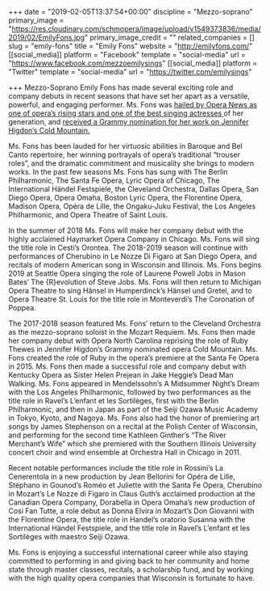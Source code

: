+++
date = "2019-02-05T13:37:54+00:00"
discipline = "Mezzo-soprano"
primary_image = "https://res.cloudinary.com/schmopera/image/upload/v1549373836/media/2019/02/EmilyFons.jpg"
primary_image_credit = ""
related_companies = []
slug = "emily-fons"
title = "Emily Fons"
website = "http://emilyfons.com/"
[[social_media]]
platform = "Facebook"
template = "social-media"
url = "https://www.facebook.com/mezzoemilysings"
[[social_media]]
platform = "Twitter"
template = "social-media"
url = "https://twitter.com/emilysings"

+++
Mezzo-Soprano Emily Fons has made several exciting role and company debuts in recent seasons that have set her apart as a versatile, powerful, and engaging performer. Ms. Fons was [hailed by Opera News as one of opera’s rising stars and one of the best singing actresses ](http://emilyfons.com/one-of-operas-rising-stars/)of her generation, and [received a Grammy nomination for her work on Jennifer Higdon’s Cold Mountain.](http://emilyfons.com/cold-mountain-nominated-for-best-opera-recording-grammy/)

Ms. Fons has been lauded for her virtuosic abilities in Baroque and Bel Canto repertoire, her winning portrayals of opera’s traditional “trouser roles”, and the dramatic commitment and musicality she brings to modern works. In the past few seasons Ms. Fons has sung with The Berlin Philharmonic, The Santa Fe Opera, Lyric Opera of Chicago, The International Händel Festspiele, the Cleveland Orchestra, Dallas Opera, San Diego Opera, Opera Omaha, Boston Lyric Opera, the Florentine Opera, Madison Opera, Opéra de Lille, the Ongaku-Juku Festival, the Los Angeles Philharmonic, and Opera Theatre of Saint Louis.

In the summer of 2018 Ms. Fons will make her company debut with the highly acclaimed Haymarket Opera Company in Chicago. Ms. Fons will sing the title role in Cesti’s Orontea. The 2018-2019 season will continue with performances of Cherubino in Le Nozze Di Figaro at San Diego Opera, and recitals of modern American song in Wisconsin and Illinois. Ms. Fons begins 2019 at Seattle Opera singing the role of Laurene Powell Jobs in Mason Bates’ The {R}evolution of Steve Jobs. Ms. Fons will then return to Michigan Opera Theatre to sing Hänsel in Humperdinck’s Hänsel und Gretel, and to Opera Theatre St. Louis for the title role in Monteverdi’s The Coronation of Poppea.

The 2017-2018 season featured Ms. Fons’ return to the Cleveland Orchestra as the mezzo-soprano soloist in the Mozart Requiem. Ms. Fons then made her company debut with Opera North Carolina reprising the role of Ruby Thewes in Jennifer Higdon’s Grammy nominated opera Cold Mountain. Ms. Fons created the role of Ruby in the opera’s premiere at the Santa Fe Opera in 2015. Ms. Fons then made a successful role and company debut with Kentucky Opera as Sister Helen Prejean in Jake Heggie’s Dead Man Walking. Ms. Fons appeared in Mendelssohn’s A Midsummer Night’s Dream with the Los Angeles Philharmonic, followed by two performances as the title role in Ravel’s L’enfant et les Sortilèges, first with the Berlin Philharmonic, and then in Japan as part of the Seiji Ozawa Music Academy in Tokyo, Kyoto, and Nagoya. Ms. Fons also had the honor of premiering art songs by James Stephenson on a recital at the Polish Center of Wisconsin, and performing for the second time Kathleen Ginther’s “The River Merchant’s Wife” which she premiered with the Southern Illinois University concert choir and wind ensemble at Orchestra Hall in Chicago in 2011.

Recent notable performances include the title role in Rossini’s La Cenerentola in a new production by Jean Bellorini for Opéra de Lille, Stéphano in Gounod’s Roméo et Juliette with the Santa Fe Opera, Cherubino in Mozart’s Le Nozze di Figaro in Claus Guth’s acclaimed production at the Canadian Opera Company, Dorabella in Opera Omaha’s new production of Cosi Fan Tutte, a role debut as Donna Elvira in Mozart’s Don Giovanni with the Florentine Opera, the title role in Handel’s oratorio Susanna with the International Händel Festspiele, and the title role in Ravel’s L’enfant et les Sortilèges with maestro Seiji Ozawa.

Ms. Fons is enjoying a successful international career while also staying committed to performing in and giving back to her community and home state through master classes, recitals, a scholarship fund, and by working with the high quality opera companies that Wisconsin is fortunate to have.